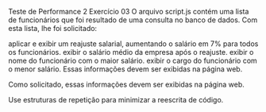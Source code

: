 Teste de Performance 2
Exercício 03
O arquivo script.js contém uma lista de funcionários que foi resultado de uma consulta no banco de dados. Com esta lista, lhe foi solicitado:

aplicar e exibir um reajuste salarial, aumentando o salário em 7% para todos os funcionários.
exibir o salário médio da empresa após o reajuste.
exibir o nome do funcionário com o maior salário.
exibir o cargo do funcionário com o menor salário.
Essas informações devem ser exibidas na página web.

Como solicitado, essas informações devem ser exibidas na página web.

Use estruturas de repetição para minimizar a reescrita de código.

